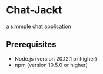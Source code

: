 # Chat-Jackt
a simmple chat application

## Prerequisites

- Node.js (version 20.12.1 or higher)
- npm (version 10.5.0 or higher)


